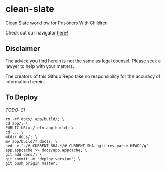# clean-slate
Clean Slate workflow for Prisoners With Children

Check out our navigator [here!](http://www.alxmnn.com/clean-slate/)

## Disclaimer
The advice you find herein is not the same as legal counsel. Please seek a lawyer to help with your matters.

The creators of this Github Repo take no responsibility for the accuracy of information herein.

## To Deploy
_TODO: CI_

```
rm -rf docs/ app/build/; \
cd app/; \
PUBLIC_URL=./ elm-app build; \
cd ..; \
mkdir docs/; \
mv app/build/* docs/; \
sed -e "s/# CURRENT SHA.*/# CURRENT SHA `git rev-parse HEAD`/g" app.appcache >> docs/app.appcache; \
git add docs/; \
git commit -m "deploy version"; \
git push origin master;
```
